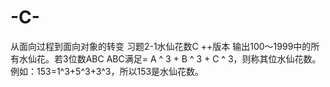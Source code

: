 # -C-
从面向过程到面向对象的转变
习题2-1水仙花数C ++版本
输出100〜1999中的所有水仙花。若3位数ABC ABC满足= A ^ 3 + B ^ 3 + C ^ 3，则称其位水仙花数。例如：153=1^3+5^3+3^3，所以153是水仙花数。
